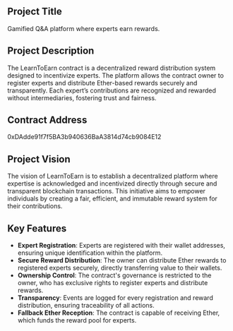 ## Project Title
 Gamified Q&A platform where experts earn rewards.

## Project Description
The LearnToEarn contract is a decentralized reward distribution system designed to incentivize experts. The platform allows the contract owner to register experts and distribute Ether-based rewards securely and transparently. Each expert’s contributions are recognized and rewarded without intermediaries, fostering trust and fairness.

## Contract Address
0xDAdde91f7f5BA3b940636BaA3814d74cb9084E12

## Project Vision
The vision of LearnToEarn is to establish a decentralized platform where expertise is acknowledged and incentivized directly through secure and transparent blockchain transactions. This initiative aims to empower individuals by creating a fair, efficient, and immutable reward system for their contributions.

## Key Features
- **Expert Registration**: Experts are registered with their wallet addresses, ensuring unique identification within the platform.
- **Secure Reward Distribution**: The owner can distribute Ether rewards to registered experts securely, directly transferring value to their wallets.
- **Ownership Control**: The contract's governance is restricted to the owner, who has exclusive rights to register experts and distribute rewards.
- **Transparency**: Events are logged for every registration and reward distribution, ensuring traceability of all actions.
- **Fallback Ether Reception**: The contract is capable of receiving Ether, which funds the reward pool for experts.
```